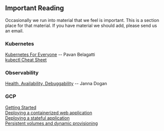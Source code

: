 ## Important Reading

Occasionally we run into material that we feel is important. This is a section place for that material. If you have material we should add, please send us an email.

### Kubernetes
[Kubernetes For Everyone](https://docs.google.com/document/d/1p4ZYQYM2VrMCR8K3T68JOMzWHlV-C8Jogrl9Ces77OA/edit?utm_sq=gjkgbut0r7) -- Pavan Belagatti  
[kubectl Cheat Sheet](https://kubernetes.io/docs/reference/kubectl/cheatsheet/)    

### Observability
[Health, Availability, Debuggability](https://medium.com/observability/health-availability-debuggability-5b0ab300b35c) -- Janna Dogan  

### GCP
[Getting Started](https://console.cloud.google.com/getting-started)  
[Deploying a containerized web application](https://cloud.google.com/kubernetes-engine/docs/tutorials/hello-app)  
[Deploying a stateful application](https://cloud.google.com/kubernetes-engine/docs/how-to/stateful-apps)  
[Persistent volumes and dynamic provisioning](https://cloud.google.com/kubernetes-engine/docs/concepts/persistent-volumes)  